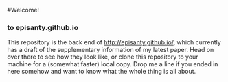 #Welcome!
### to episanty.github.io

This repository is the back end of http://episanty.github.io/, which currently has a draft of the supplementary information of my latest paper. Head on over there to see how they look like, or clone this repository to your machine for a (somewhat faster) local copy. Drop me a line if you ended in here somehow and want to know what the whole thing is all about.
